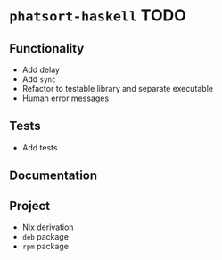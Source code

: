 # `phatsort-haskell` TODO

## Functionality

* Add delay
* Add `sync`
* Refactor to testable library and separate executable
* Human error messages

## Tests

* Add tests

## Documentation

## Project

* Nix derivation
* `deb` package
* `rpm` package
